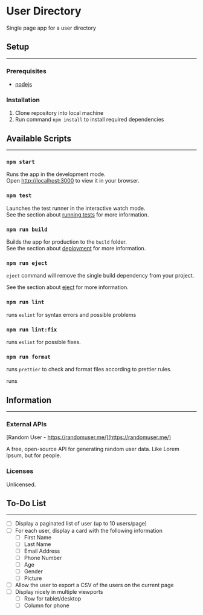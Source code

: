 # User Directory

Single page app for a user directory

## Setup

---

### Prerequisites

- [nodejs](https://nodejs.org/en/)

### Installation

1. Clone repository into local machine
2. Run command `npm install` to install required dependencies

## Available Scripts

---

### `npm start`

Runs the app in the development mode.\
Open [http://localhost:3000](http://localhost:3000) to view it in your browser.

### `npm test`

Launches the test runner in the interactive watch mode.\
See the section about [running tests](https://facebook.github.io/create-react-app/docs/running-tests) for more information.

### `npm run build`

Builds the app for production to the `build` folder.\
See the section about [deployment](https://facebook.github.io/create-react-app/docs/deployment) for more information.

### `npm run eject`

`eject` command will remove the single build dependency from your project.

See the section about [eject](https://create-react-app.dev/docs/available-scripts/#npm-run-eject) for more information.

### `npm run lint`

runs `eslint` for syntax errors and possible problems

### `npm run lint:fix`

runs `eslint` for possible fixes.

### `npm run format`

runs `prettier` to check and format files according to prettier rules.

runs

## Information

---

### External APIs

[Random User - https://randomuser.me/](https://randomuser.me/)

A free, open-source API for generating random user data. Like Lorem Ipsum, but for people.

### Licenses

Unlicensed.

## To-Do List

---

- [ ] Display a paginated list of user (up to 10 users/page)
- [ ] For each user, display a card with the following information
  - [ ] First Name
  - [ ] Last Name
  - [ ] Email Address
  - [ ] Phone Number
  - [ ] Age
  - [ ] Gender
  - [ ] Picture
- [ ] Allow the user to export a CSV of the users on the current page
- [ ] Display nicely in multiple viewports
  - [ ] Row for tablet/desktop
  - [ ] Column for phone
